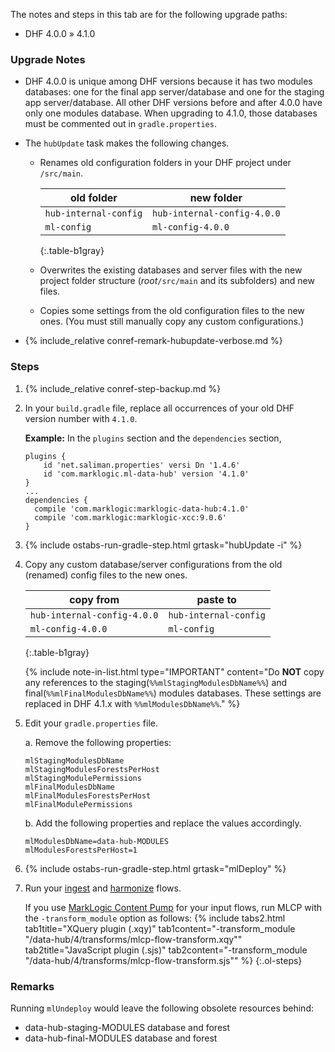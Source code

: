 <div id="DHF400to410" class="tabcontent" markdown="1">

The notes and steps in this tab are for the following upgrade paths:
- DHF 4.0.0 » 4.1.0


### Upgrade Notes

- DHF 4.0.0 is unique among DHF versions because it has two modules databases: one for the final app server/database and one for the staging app server/database. All other DHF versions before and after 4.0.0 have only one modules database. When upgrading to 4.1.0, those databases must be commented out in `gradle.properties`.

- The `hubUpdate` task makes the following changes.

    - Renames old configuration folders in your DHF project under `/src/main`.

      | old folder | new folder |
      |---|---|
      | `hub-internal-config` | `hub-internal-config-4.0.0` |
      | `ml-config` | `ml-config-4.0.0` |
      {:.table-b1gray}

    - Overwrites the existing databases and server files with the new project folder structure (*root*`/src/main` and its subfolders) and new files.

    - Copies some settings from the old configuration files to the new ones. (You must still manually copy any custom configurations.)


- {% include_relative conref-remark-hubupdate-verbose.md %}


### Steps

1. {% include_relative conref-step-backup.md %}

1. In your `build.gradle` file, replace all occurrences of your old DHF version number with `4.1.0`.

    **Example:** In the `plugins` section and the `dependencies` section,

      ```
      plugins {
          id 'net.saliman.properties' versi Dn '1.4.6'
          id 'com.marklogic.ml-data-hub' version '4.1.0'
      }
      ...
      dependencies {
        compile 'com.marklogic:marklogic-data-hub:4.1.0'
        compile 'com.marklogic:marklogic-xcc:9.0.6'
      }
      ```

1. {% include ostabs-run-gradle-step.html grtask="hubUpdate -i" %}

1. Copy any custom database/server configurations from the old (renamed) config files to the new ones.

    | copy from | paste to |
    |---|---|
    | `hub-internal-config-4.0.0` | `hub-internal-config` |
    | `ml-config-4.0.0` | `ml-config` |
    {:.table-b1gray}

    {% include note-in-list.html type="IMPORTANT" content="Do **NOT** copy any references to the staging(`%%mlStagingModulesDbName%%`) and final(`%%mlFinalModulesDbName%%`) modules databases. These settings are replaced in DHF 4.1.x with `%%mlModulesDbName%%`." %}

1. Edit your `gradle.properties` file.

    a. Remove the following properties: <!-- What are the actual names? -->

      ```
      mlStagingModulesDbName
      mlStagingModulesForestsPerHost
      mlStagingModulePermissions
      mlFinalModulesDbName
      mlFinalModulesForestsPerHost
      mlFinalModulePermissions
      ```

    b. Add the following properties and replace the values accordingly.

      ```
      mlModulesDbName=data-hub-MODULES
      mlModulesForestsPerHost=1
      ```

1. {% include ostabs-run-gradle-step.html grtask="mlDeploy" %}

1. Run your [ingest]({{site.baseurl}}/ingest/) and [harmonize]({{site.baseurl}}/harmonize/) flows.

    If you use [MarkLogic Content Pump](https://docs.marklogic.com/guide/mlcp) for your input flows, run MLCP with the `-transform_module` option as follows:
      {% include tabs2.html
        tab1title="XQuery plugin (.xqy)"
        tab1content="-transform_module \"/data-hub/4/transforms/mlcp-flow-transform.xqy\""
        tab2title="JavaScript plugin (.sjs)"
        tab2content="-transform_module \"/data-hub/4/transforms/mlcp-flow-transform.sjs\""
      %}
{:.ol-steps}


### Remarks

Running `mlUndeploy` would leave the following obsolete resources behind:
- data-hub-staging-MODULES database and forest
- data-hub-final-MODULES database and forest
</div>
